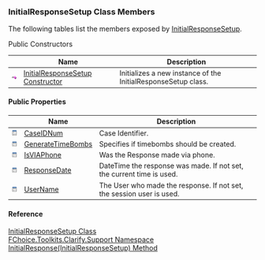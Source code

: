 ﻿### InitialResponseSetup Class Members

The following tables list the members exposed by [InitialResponseSetup](FChoice.Toolkits.Clarify~FChoice.Toolkits.Clarify.Support.InitialResponseSetup.md).

Public Constructors

|   | Name | Description |
| --- | --- | --- |
| ![Public Constructor](dotnetimages/publicConstructor.png) | [InitialResponseSetup Constructor](FChoice.Toolkits.Clarify~FChoice.Toolkits.Clarify.Support.InitialResponseSetup~_ctor.md) | Initializes a new instance of the InitialResponseSetup class.   |



#### Public Properties

|   | Name | Description |
| --- | --- | --- |
| ![Public Property](dotnetimages/publicProperty.png) | [CaseIDNum](FChoice.Toolkits.Clarify~FChoice.Toolkits.Clarify.Support.InitialResponseSetup~CaseIDNum.md) | Case Identifier.   |
| ![Public Property](dotnetimages/publicProperty.png) | [GenerateTimeBombs](FChoice.Toolkits.Clarify~FChoice.Toolkits.Clarify.Support.InitialResponseSetup~GenerateTimeBombs.md) | Specifies if timebombs should be created.   |
| ![Public Property](dotnetimages/publicProperty.png) | [IsVIAPhone](FChoice.Toolkits.Clarify~FChoice.Toolkits.Clarify.Support.InitialResponseSetup~IsVIAPhone.md) | Was the Response made via phone.   |
| ![Public Property](dotnetimages/publicProperty.png) | [ResponseDate](FChoice.Toolkits.Clarify~FChoice.Toolkits.Clarify.Support.InitialResponseSetup~ResponseDate.md) | DateTime the response was made. If not set, the current time is used.   |
| ![Public Property](dotnetimages/publicProperty.png) | [UserName](FChoice.Toolkits.Clarify~FChoice.Toolkits.Clarify.Support.InitialResponseSetup~UserName.md) | The User who made the response. If not set, the session user is used.   |





#### Reference

[InitialResponseSetup Class](FChoice.Toolkits.Clarify~FChoice.Toolkits.Clarify.Support.InitialResponseSetup.md)  
[FChoice.Toolkits.Clarify.Support Namespace](FChoice.Toolkits.Clarify~FChoice.Toolkits.Clarify.Support_namespace.md)  
[InitialResponse(InitialResponseSetup) Method](FChoice.Toolkits.Clarify~FChoice.Toolkits.Clarify.Support.SupportToolkit~InitialResponse(InitialResponseSetup).md)